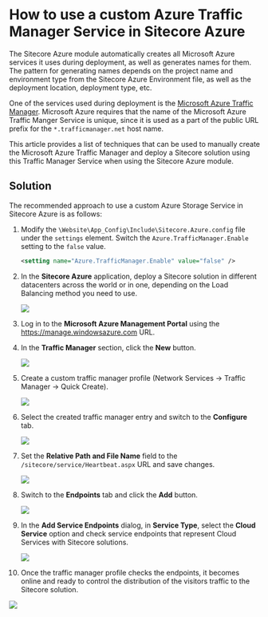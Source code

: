 # How to use a custom Azure Traffic Manager Service in Sitecore Azure

The Sitecore Azure module automatically creates all Microsoft Azure services it uses during deployment, as well as generates names for them. The pattern for generating names depends on the project name and environment type from the Sitecore Azure Environment file, as well as the deployment location, deployment type, etc.

One of the services used during deployment is the [Microsoft Azure Traffic Manager](https://azure.microsoft.com/en-us/documentation/services/traffic-manager/). Microsoft Azure requires that the name of the Microsoft Azure Traffic Manger Service is unique, since it is used as a part of the public URL prefix for the `*.trafficmanager.net` host name.

This article provides a list of techniques that can be used to manually create the Microsoft Azure Traffic Manager and deploy a Sitecore solution using this Traffic Manager Service when using the Sitecore Azure module.

## Solution

The recommended approach to use a custom Azure Storage Service in Sitecore Azure is as follows:

1. Modify the `\Website\App_Config\Include\Sitecore.Azure.config` file under the `settings` element. Switch the `Azure.TrafficManager.Enable` setting to the `false` value.

   ```xml
   <setting name="Azure.TrafficManager.Enable" value="false" />
   ```

2. In the **Sitecore Azure** application, deploy a Sitecore solution in different datacenters across the world or in one, depending on the Load Balancing method you need to use.

   ![](./media/how-to-use-a-custom-azure-traffic-manager-service-in-sitecore-azure/SitecoreAzure-01.png)
   
3. Log in to the **Microsoft Azure Management Portal** using the https://manage.windowsazure.com URL.

4. In the **Traffic Manager** section, click the **New** button.

   ![](./media/how-to-use-a-custom-azure-traffic-manager-service-in-sitecore-azure/AzureManagementPortal-01.png)

5. Create a custom traffic manager profile (Network Services -> Traffic Manager -> Quick Create).

   ![](./media/how-to-use-a-custom-azure-traffic-manager-service-in-sitecore-azure/AzureManagementPortal-02.png)
   
6. Select the created traffic manager entry and switch to the **Configure** tab.

   ![](./media/how-to-use-a-custom-azure-traffic-manager-service-in-sitecore-azure/AzureManagementPortal-03.png)
   
7. Set the **Relative Path and File Name** field to the `/sitecore/service/Heartbeat.aspx` URL and save changes.

   ![](./media/how-to-use-a-custom-azure-traffic-manager-service-in-sitecore-azure/AzureManagementPortal-04.png)
   
8. Switch to the **Endpoints** tab and click the **Add** button.

   ![](./media/how-to-use-a-custom-azure-traffic-manager-service-in-sitecore-azure/AzureManagementPortal-05.png)
   
9. In the **Add Service Endpoints** dialog, in **Service Type**, select the **Cloud Service** option and check service endpoints that represent Cloud Services with Sitecore solutions.

   ![](./media/how-to-use-a-custom-azure-traffic-manager-service-in-sitecore-azure/AzureManagementPortal-06.png)

10. Once the traffic manager profile checks the endpoints, it becomes online and ready to control the distribution of the visitors traffic to the Sitecore solution.

   ![](./media/how-to-use-a-custom-azure-traffic-manager-service-in-sitecore-azure/AzureManagementPortal-07.png)
